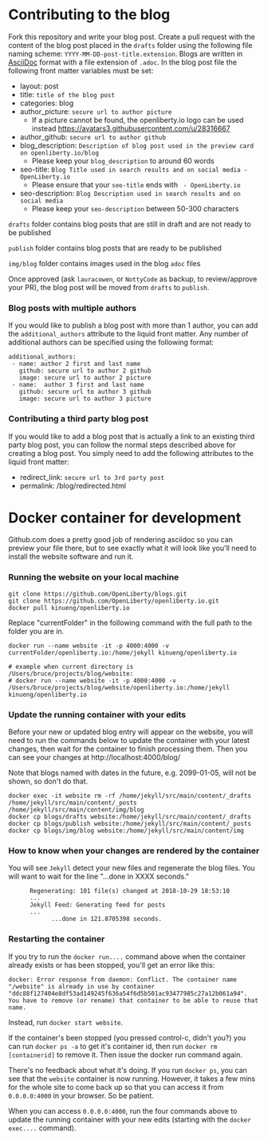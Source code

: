 # Contributing to the blog
Fork this repository and write your blog post. Create a pull request with the content of the blog post placed in the `drafts` folder using the following file naming scheme: `YYYY-MM-DD-post-title.extension`.  Blogs are written in [AsciiDoc](https://asciidoctor.org/docs/asciidoc-writers-guide/) format with a file extension of `.adoc`. In the blog post file the following front matter variables must be set:
- layout: post
- title: `title of the blog post`
- categories: blog
- author_picture: `secure url to author picture`
     - If a picture cannot be found, the openliberty.io logo can be used instead https://avatars3.githubusercontent.com/u/28316667
- author_github: `secure url to author github`
- blog_description: `Description of blog post used in the preview card on openliberty.io/blog`
     - Please keep your `blog_description` to around 60 words
- seo-title: `Blog Title used in search results and on social media - OpenLiberty.io`
     - Please ensure that your `seo-title` ends with ` - OpenLiberty.io`
- seo-description: `Blog Description used in search results and on social media`
     - Please keep your `seo-description` between 50-300 characters

`drafts` folder contains blog posts that are still in draft and are not ready to be published

`publish` folder contains blog posts that are ready to be published

`img/blog` folder contains images used in the blog `adoc` files

Once approved (ask `lauracowen`, or `NottyCode` as backup, to review/approve your PR), the blog post will be moved from `drafts` to `publish`.

### Blog posts with multiple authors

If you would like to publish a blog post with more than 1 author, you can add the ```additional_authors``` attribute to the liquid front matter. Any number of additional authors can be specified using the following format:
```
additional_authors: 
 - name: author 2 first and last name
   github: secure url to author 2 github
   image: secure url to author 2 picture
 - name:  author 3 first and last name
   github: secure url to author 3 github
   image: secure url to author 3 picture
```

### Contributing a third party blog post

If you would like to add a blog post that is actually a link to an existing third party blog post, you can follow the normal steps described above for creating a blog post. You simply need to add the following attributes to the liquid front matter: 
- redirect_link: `secure url to 3rd party post`
- permalink: /blog/redirected.html

# Docker container for development

Github.com does a pretty good job of rendering asciidoc so you can preview your file there, but to see exactly what it will
look like you'll need to install the website software and run it. 

### Running the website on your local machine
```
git clone https://github.com/OpenLiberty/blogs.git
git clone https://github.com/OpenLiberty/openliberty.io.git
docker pull kinueng/openliberty.io
```
Replace "currentFolder" in the following command with the full path to the folder you are in. 
```
docker run --name website -it -p 4000:4000 -v currentFolder/openliberty.io:/home/jekyll kinueng/openliberty.io

# example when current directory is /Users/bruce/projects/blog/website:
# docker run --name website -it -p 4000:4000 -v /Users/bruce/projects/blog/website/openliberty.io:/home/jekyll kinueng/openliberty.io
```

### Update the running container with your edits
Before your new or updated blog entry will appear on the website, you will need to run the commands below to update the container with your latest changes, then wait for the container to finish processing them.  Then you can see your changes at http://localhost:4000/blog/

Note that blogs named with dates in the future, e.g. 2099-01-05, will not be shown, so don't do that. 

```
docker exec -it website rm -rf /home/jekyll/src/main/content/_drafts /home/jekyll/src/main/content/_posts /home/jekyll/src/main/content/img/blog
docker cp blogs/drafts website:/home/jekyll/src/main/content/_drafts
docker cp blogs/publish website:/home/jekyll/src/main/content/_posts
docker cp blogs/img/blog website:/home/jekyll/src/main/content/img
```

### How to know when your changes are rendered by the container
You will see `Jekyll` detect your new files and regenerate the blog files.  You will want to wait for the line "...done in XXXX seconds."

```
      Regenerating: 101 file(s) changed at 2018-10-29 18:53:10
      ...
      Jekyll Feed: Generating feed for posts
      ...
            ...done in 121.8705398 seconds.
```

### Restarting the container
If you try to run the `docker run....` command above when the container already exists or has been stopped, you'll get an error like this:

```
docker: Error response from daemon: Conflict. The container name "/website" is already in use by container "ddc88f127404e8df53ad149245f636a54f6d5b501ac93477985c27a12b061a94". You have to remove (or rename) that container to be able to reuse that name.
```

Instead, run `docker start website`. 

If the container's been stopped (you pressed control-c, didn't you?) you can run `docker ps -a` to get it's container id, then run `docker rm [containerid]` to remove it. Then issue the docker run command again. 

There's no feedback about what it's doing. If you run `docker ps`, you can see that the `website` container is now running. However, it takes a few mins for the whole site to come back up so that you can access it from `0.0.0.0:4000` in your browser. So be patient.

When you can access `0.0.0.0:4000`, run the four commands above to update the running container with your new edits (starting with the `docker exec....` command).


